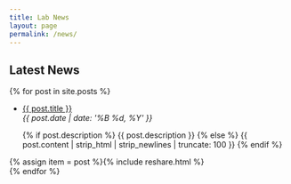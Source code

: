 ```yaml
---
title: Lab News
layout: page
permalink: /news/
---
```



<div class="row">
    <div class="col-xs-6 col-xs-offset-2"><h2>Latest News</h2></div>
</div>

  {% for post in site.posts %}
<div class="row">
    <div class="col-md-6 col-md-offset-2 col-xs-10 col-xs-offset-0">
    <ul>
    <li>
      <a target="_blank" href="{{site.base_path}}{{ post.url }}">{{ post.title }}</a><br>
      <em>{{ post.date | date: '%B %d, %Y' }}</em>
      <p>
      {% if post.description %}
        {{ post.description }}
      {% else %}
        {{ post.content | strip_html | strip_newlines | truncate: 100 }}
      {% endif %}
      </p>
     </li>
     </ul>
     </div>
    <div class="col-md-2 col-xs-2">{% assign item = post %}{% include reshare.html %}</div>
</div>
  {% endfor %}
